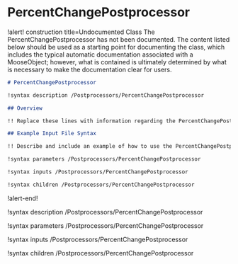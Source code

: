 # PercentChangePostprocessor

!alert! construction title=Undocumented Class
The PercentChangePostprocessor has not been documented. The content listed below should be used as a starting point for
documenting the class, which includes the typical automatic documentation associated with a
MooseObject; however, what is contained is ultimately determined by what is necessary to make the
documentation clear for users.

```markdown
# PercentChangePostprocessor

!syntax description /Postprocessors/PercentChangePostprocessor

## Overview

!! Replace these lines with information regarding the PercentChangePostprocessor object.

## Example Input File Syntax

!! Describe and include an example of how to use the PercentChangePostprocessor object.

!syntax parameters /Postprocessors/PercentChangePostprocessor

!syntax inputs /Postprocessors/PercentChangePostprocessor

!syntax children /Postprocessors/PercentChangePostprocessor
```
!alert-end!

!syntax description /Postprocessors/PercentChangePostprocessor

!syntax parameters /Postprocessors/PercentChangePostprocessor

!syntax inputs /Postprocessors/PercentChangePostprocessor

!syntax children /Postprocessors/PercentChangePostprocessor
